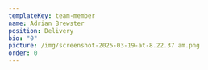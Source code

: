 ```yaml
---
templateKey: team-member
name: Adrian Brewster
position: Delivery
bio: "0"
picture: /img/screenshot-2025-03-19-at-8.22.37 am.png
order: 0
---
```

